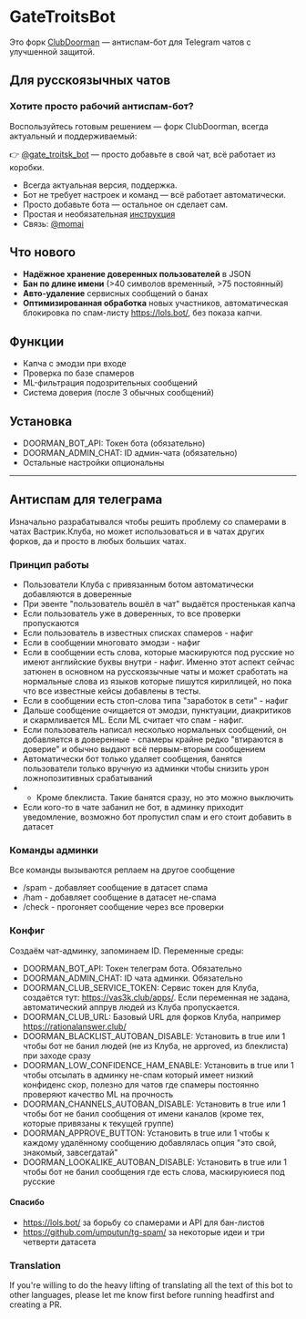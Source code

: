 # GateTroitsBot

Это форк [ClubDoorman](https://github.com/TiraelSedai/ClubDoorman) — антиспам-бот для Telegram чатов с улучшенной защитой.

## Для русскоязычных чатов

### Хотите просто рабочий антиспам-бот?

Воспользуйтесь готовым решением —  форк ClubDoorman, всегда актуальный и поддерживаемый:

👉 [@gate_troitsk_bot](https://t.me/gate_troitsk_bot) — просто добавьте в свой чат, всё работает из коробки.

- Всегда актуальная версия, поддержка.
- Бот не требует настроек и команд — всё работает автоматически.
- Просто добавьте бота — остальное он сделает сам.
- Простая и необязательная [инструкция](https://telegra.ph/GateTroitsBot-04-19)
- Связь: [@momai](https://t.me/momai)

## Что нового
- **Надёжное хранение доверенных пользователей** в JSON
- **Бан по длине имени** (>40 символов временный, >75 постоянный)
- **Авто-удаление** сервисных сообщений о банах
- **Оптимизированная обработка** новых участников, автоматическая блокировка по спам-листу https://lols.bot/, без показа капчи.

## Функции
- Капча с эмодзи при входе
- Проверка по базе спамеров
- ML-фильтрация подозрительных сообщений
- Система доверия (после 3 обычных сообщений)

## Установка
- DOORMAN_BOT_API: Токен бота (обязательно)
- DOORMAN_ADMIN_CHAT: ID админ-чата (обязательно)
- Остальные настройки опциональны

---------

## Антиспам для телеграма

Изначально разрабатывался чтобы решить проблему со спамерами в чатах Вастрик.Клуба, но может использоваться и в чатах других форков, да и просто в любых больших чатах.

### Принцип работы
- Пользователи Клуба с привязанным ботом автоматически добавляются в доверенные
- При эвенте "пользователь вошёл в чат" выдаётся простенькая капча
- Если пользователь уже в доверенных, то все проверки пропускаются
- Если пользователь в известных списках спамеров - нафиг
- Если в сообщении многовато эмодзи - нафиг
- Если в сообщении есть слова, которые маскируются под русские но имеют английские буквы внутри - нафиг. Именно этот аспект сейчас затюнен в основном на русскоязычные чаты и может сработать на нормальные слова из языков которые пишутся кириллицей, но пока что все известные кейсы добавлены в тесты.
- Если в сообщении есть стоп-слова типа "заработок в сети" - нафиг
- Дальше сообщение очищается от эмодзи, пунктуации, диакритиков и скармливается ML. Если ML считает что спам - нафиг.
- Если пользователь написал несколько нормальных сообщений, он добавляется в доверенные - спамеры крайне редко "втираются в доверие" и обычно выдают всё первым-вторым сообщением
- Автоматически бот только удаляет сообщения, банятся пользователи только вручную из админки чтобы снизить урон ложнопозитивных срабатываний
- - Кроме блеклиста. Такие банятся сразу, но это можно выключить
- Если кого-то в чате забанил не бот, в админку приходит уведомление, возможно бот пропустил спам и его стоит добавить в датасет

### Команды админки
Все команды вызываются реплаем на другое сообщение
- /spam - добавляет сообщение в датасет спама
- /ham - добавляет сообщение в датасет не-спама
- /check - прогоняет сообщение через все проверки

### Конфиг
Создаём чат-админку, запоминаем ID.
Переменные среды:
- DOORMAN_BOT_API: Токен телеграм бота. Обязательно
- DOORMAN_ADMIN_CHAT: ID чата админки. Обязательно
- DOORMAN_CLUB_SERVICE_TOKEN: Сервис токен для Клуба, создаётся тут: https://vas3k.club/apps/. Если переменная не задана, автоматический аппрув людей из Клуба пропускается.
- DOORMAN_CLUB_URL: Базовый URL для форков Клуба, например https://rationalanswer.club/
- DOORMAN_BLACKLIST_AUTOBAN_DISABLE: Установить в true или 1 чтобы бот не банил людей (не из Клуба, не approved, из блеклиста) при заходе сразу
- DOORMAN_LOW_CONFIDENCE_HAM_ENABLE: Установить в true или 1 чтобы отсылать в админку не-спам который имеет низкий конфиденс скор, полезно для чатов где спамеры постоянно проверяют качество ML на прочность
- DOORMAN_CHANNELS_AUTOBAN_DISABLE: Установить в true или 1 чтобы бот не банил сообщения от имени каналов (кроме тех, которые привязаны к текущей группе)
- DOORMAN_APPROVE_BUTTON: Установить в true или 1 чтобы к каждому удалённому сообщению добавлялась опция "это свой, знакомый, завсегдатай"
- DOORMAN_LOOKALIKE_AUTOBAN_DISABLE: Установить в true или 1 чтобы бот не банил сообщения где есть слова, маскируюиеся под русские

#### Спасибо
- https://lols.bot/ за борьбу со спамерами и API для бан-листов
- https://github.com/umputun/tg-spam/ за некоторые идеи и три четверти датасета

### Translation
If you're willing to do the heavy lifting of translating all the text of this bot to other languages, please let me know first before running headfirst and creating a PR.

